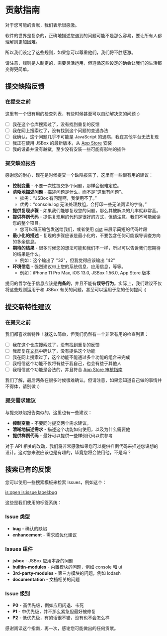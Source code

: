 # 贡献指南

对于您可能的贡献，我们表示很感激。

软件的世界是复杂的，正确地描述您遇到的问题可能不是那么容易，要让所有人都理解则更加困难。

所以我们设定了这些规则，如果您可以尊重他们，我们将不胜感激。

请注意，规则是人制定的，需要灵活运用，但遵循这些设定的确会让我们的生活都变得更简单。

## 提交缺陷反馈

### 在提交之前

这里有一个很有用的检查列表，有些时候甚至可以自动解决您的问题 :)

- [ ] 我在这个仓库搜索过了，没有找到重复的反馈
- [ ] 我在网上搜索过了，没有找到这个问题的变通办法
- [ ] 我确认，这个问题几乎不可能是 JavaScript 的通病，我在其他平台无法复现
- [ ] 我正在使用 JSBox 的最新版本，从 [App Store](https://apps.apple.com/us/app/id1312014438) 安装
- [ ] 我的设备并没有越狱，至少没有安装一些可能有影响的插件

### 提交缺陷报告

感谢您的耐心，现在是时候提交一个缺陷报告了，这里有一些很有用的建议：

- **控制变量** - 不要一次性提交多个问题，那样会很难定位。
- **清晰地描述问题** - 描述问题是什么，而不是“这里有问题”。
  - 拙劣：“JSBox 有问题啊，我使用不了。”
  - 优秀：“console.log 无法处理数组，会打印一些无法阅读的字符。”
- **提供复现步骤** - 如果我们能够复现您的问题，那么其被解决的几率就非常高。
- **提供样例代码** - 提供复现用的代码是很好的方式，但请注意，我们不可能阅读您的整个项目。
  - 您可以将压缩包发送给我们，或者使用 [gist](http://gist.github.com/) 来展示简短的代码片段
- **最小化的描述** - 复现的步骤应该是最小化的，不要包含任何可能误导调查方向的多余信息。
- **期待的结果** - 很多时候您的想法可能和我们不一样，所以可以告诉我们您期待的结果是什么。
  - 例如：这个输出了 "32"，但我觉得应该输出 "42"
- **环境信息** - 强烈建议带上您的系统信息、应用信息，等等。
  - 例如：iPhone 11 Pro Max, iOS 13.0, JSBox 1.56.0, App Store 版本

提问的哲学在于信息应该是**完备的**，并且不能有**误导行为**。实际上，我们建议不仅将这些规则运用于和 JSBox 有关的问题，甚至可以运用于您的任何提问 :)

## 提交新特性建议

### 在提交之前

我们都喜欢新特性！就这么简单，但我们仍然有一个非常有用的检查列表：

- [ ] 我在这个仓库搜索过了，没有找到重复的反馈
- [ ] 我反复在[文档](https://docs.xteko.com/)中确认了，没有提供这个功能
- [ ] 我在网上搜索过了，这个功能不能通过多个功能的组合来完成
- [ ] 我相信这个功能不仅将有益于我自己，也会有益于其他人
- [ ] 我相信这个功能是合法的，并且符合 [App Store 审核指南](https://developer.apple.com/cn/app-store/review/guidelines/)

我们了解，最后两条在很多时候很难确认。但请注意，如果您知道自己做的事情并不得体，请别做 :)

### 提交需求建议

与提交缺陷报告类似的，这里也有一些建议：

- **控制变量** - 不要同时提交两个需求建议。
- **清晰地描述需求** - 描述这个功能如何使用，以及为什么需要他
- **提供样例代码** - 最好可以提供一些样例代码以供参考

对于 API 相关的改动，我们将非常感激如果您可以提供样例代码来描述您设想的设计。这对您来说应该也是有趣的，毕竟您将会使用他，不是吗？

## 搜索已有的反馈

您可以使用一些搜索模板来检索 Issues，例如这个：

[is:open is:issue label:bug](https://github.com/cyanzhong/jsbox-issues/issues?q=is%3Aopen+is%3Aissue+label%3Abug)

这些是我们使用的标签系统：

### Issue 类型

- **bug** - 确认的缺陷
- **enhancement** - 需求或优化建议

### Issues 组件

- **jsbox** - JSBox 应用本身的问题
- **builtin-modules** - 内置模块的问题，例如 console 和 ui
- **3rd-party-modules** - 第三方模块的问题，例如 lodash
- **documentation** - 文档相关的问题

### Issue 级别

- **P0** - 高优先级，例如应用闪退、卡死
- **P1** - 中优先级，并不那么紧急但最好被修复
- **P2** - 低优先级，有的话很不错，没有也不会怎么样

感谢阅读这个指南，再一次，感谢您可能做出的任何贡献。